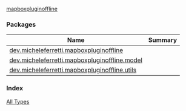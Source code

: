 [mapboxpluginoffline](./index.md)

### Packages

| Name | Summary |
|---|---|
| [dev.micheleferretti.mapboxpluginoffline](dev.micheleferretti.mapboxpluginoffline/index.md) |  |
| [dev.micheleferretti.mapboxpluginoffline.model](dev.micheleferretti.mapboxpluginoffline.model/index.md) |  |
| [dev.micheleferretti.mapboxpluginoffline.utils](dev.micheleferretti.mapboxpluginoffline.utils/index.md) |  |

### Index

[All Types](alltypes/index.md)